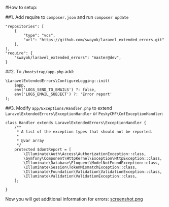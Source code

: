 #How to setup:

##1. Add require to `composer.json` and run `composer update`

    "repositories": [
        {
            "type": "vcs",
            "url": "https://github.com/swayok/laravel_extended_errors.git"
        },
    ],
    "require": {
        "swayok/laravel_extended_errors": "master@dev",
    }

##2. To `/bootstrap/app.php` add:

    \LaravelExtendedErrors\ConfigureLogging::init(
        $app,
        env('LOGS_SEND_TO_EMAILS') ?: false,
        env('LOGS_EMAIL_SUBJECT') ?: 'Error report'
    );

##3. Modify `app/Exceptions/Handler.php` to extend `LaravelExtendedErrors\ExceptionHandler` or `PeskyCMF\CmfExceptionHandler`:

    class Handler extends LaravelExtendedErrors\ExceptionHandler {
        /**
         * A list of the exception types that should not be reported.
         *
         * @var array
         */
        protected $dontReport = [
            \Illuminate\Auth\Access\AuthorizationException::class,
            \Symfony\Component\HttpKernel\Exception\HttpException::class,
            \Illuminate\Database\Eloquent\ModelNotFoundException::class,
            \Illuminate\Session\TokenMismatchException::class,
            \Illuminate\Foundation\Validation\ValidationException::class,
            \Illuminate\Validation\ValidationException::class,
        ];
    
    }

Now you will get additional information for errors:
[screenshot.png](https://raw.githubusercontent.com/swayok/laravel_extended_errors/master/screenshot.png)